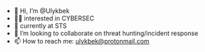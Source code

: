 - 👋 Hi, I’m @Ulykbek
- 🧑‍💻 interested in CYBERSEC
- 🐞 currently at STS
- 🎡 I’m looking to collaborate on threat hunting/incident response
- 📫 How to reach me: ulykbek@protonmail.com

<!---
Ulykbek/Ulykbek is a ✨ special ✨ repository because its `README.md` (this file) appears on your GitHub profile.
You can click the Preview link to take a look at your changes.
--->
